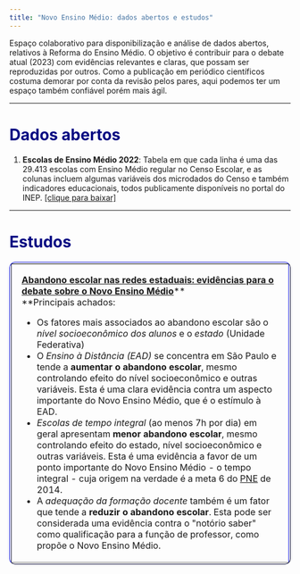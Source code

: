 ```yaml
---
title: "Novo Ensino Médio: dados abertos e estudos"
---
```


<style>
h1 {
  color:#030782;
}
</style>

Espaço colaborativo para disponibilização e análise de dados abertos, relativos à Reforma do Ensino Médio. O objetivo é contribuir para o debate atual (2023) com evidências relevantes e claras, que possam ser reproduzidas por outros. Como a publicação em periódico científicos costuma demorar por conta da revisão pelos pares, aqui podemos ter um espaço também confiável porém mais ágil.

------------------------------------------------------------------------

# Dados abertos

1. **Escolas de Ensino Médio 2022**: Tabela em que cada linha é uma das 29.413 escolas com Ensino Médio regular no Censo Escolar, e as colunas incluem algumas variáveis dos microdados do Censo e também indicadores educacionais, todos publicamente disponíveis no portal do INEP. [[clique para baixar]](./dados/escolasEM2022.csv.gz)

------------------------------------------------------------------------

# Estudos


<table border="1" width="80%" style="border-color:#030782;border-collapse:separate;overflow:hidden;border-radius:10px;"> 
<tr>
<td>
<div style="margin:10px">

[**Abandono escolar nas redes estaduais: evidências para o debate sobre o Novo Ensino Médio**](./estudos/abandono_escolar.html)**\
**Principais achados:

- Os fatores mais associados ao abandono escolar são o *nível socioeconômico dos alunos* e o *estado* (Unidade Federativa)
- O *Ensino à Distância (EAD)* se concentra em São Paulo e tende a **aumentar o abandono escolar**, mesmo controlando efeito do nível socioeconômico e outras variáveis.  Esta é uma clara evidência contra um aspecto importante do Novo Ensino Médio, que é o estímulo à EAD.
- *Escolas de tempo integral* (ao menos 7h por dia) em geral apresentam **menor abandono escolar**, mesmo controlando efeito do estado, nível socioeconômico e outras variáveis. Esta é uma evidência a favor de um ponto importante do Novo Ensino Médio - o tempo integral - cuja origem na verdade é a meta 6 do [PNE](https://www.planalto.gov.br/ccivil_03/_ato2011-2014/2014/lei/l13005.htm) de 2014.
- A *adequação da formação docente* também é um fator que tende a **reduzir o abandono escolar**.  Esta pode ser considerada uma evidência contra o "notório saber" como qualificação para a função de professor, como propõe o Novo Ensino Médio. 

</div>
</td>
</tr>
</table> 

